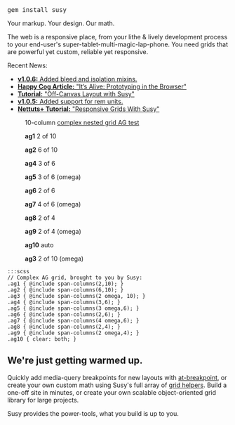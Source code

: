 
<pre class="download">gem install susy</pre>
<div class="intro">
  <p class="highlight">Your markup. Your design. Our math.</p>
  <p>
    The web is a responsive place,
    from your lithe <span class="amp">&</span> lively development process
    to your end-user's super-tablet-multi-magic-lap-phone.
    You need grids that are powerful yet custom,
    reliable yet responsive.
  </p>
</div>
<section class="info">
  <p class="highlight">Recent News:</p>
  <ul class="news">
    <li class="newsitem">
      <a href="https://rubygems.org/gems/susy/versions/1.0.6">
        <strong>v1.0.6:</strong> Added bleed and isolation mixins.
      </a>
    </li>
    <li class="newsitem">
      <a href="http://cognition.happycog.com/article/its-alive-prototyping-in-the-browser">
        <strong>Happy Cog Article:</strong> "It’s Alive: Prototyping in the Browser"
      </a>
    </li>
    <li class="newsitem">
      <a href="http://oddbird.net/2012/11/27/susy-off-canvas/">
        <strong>Tutorial:</strong> "Off-Canvas Layout with Susy"
      </a>
    </li>
    <li class="newsitem">
      <a href="https://rubygems.org/gems/susy/versions/1.0.5">
        <strong>v1.0.5:</strong> Added support for rem units.
      </a>
    </li>
    <li class="newsitem">
      <a href="http://net.tutsplus.com/tutorials/html-css-techniques/responsive-grids-with-susy/">
        <strong>Nettuts+ Tutorial:</strong> "Responsive Grids With Susy"
      </a>
    </li>
  </ul>
</section>
<figure class="ag-test">
  <figcaption>
    <p>10-column <a href="http://oocss.org/grids_docs.html">complex nested grid AG test</a></p>
  </figcaption>
  <div class="ag1"><p><strong>ag1</strong> 2 of 10</p></div>
  <div class="ag2">
    <p><strong>ag2</strong> 6 of 10</p>
    <div class="ag4"><p><strong>ag4</strong> 3 of 6</p></div>
    <div class="ag5"><p><strong>ag5</strong> 3 of 6 (omega)</p></div>
    <div class="ag6"><p><strong>ag6</strong> 2 of 6</p></div>
    <div class="ag7">
      <p><strong>ag7</strong> 4 of 6 (omega)</p>
      <div class="ag8"><p><strong>ag8</strong> 2 of 4</p></div>
      <div class="ag9"><p><strong>ag9</strong> 2 of 4 (omega)</p></div>
      <div class="ag10"><p><strong>ag10</strong> auto</p></div>
    </div>
  </div>
  <div class="ag3"><p><strong>ag3</strong> 2 of 10 (omega)</p></div>
</figure>

    :::scss
    // Complex AG grid, brought to you by Susy:
    .ag1 { @include span-columns(2,10); }
    .ag2 { @include span-columns(6,10); }
    .ag3 { @include span-columns(2 omega, 10); }
    .ag4 { @include span-columns(3,6); }
    .ag5 { @include span-columns(3 omega,6); }
    .ag6 { @include span-columns(2,6); }
    .ag7 { @include span-columns(4 omega,6); }
    .ag8 { @include span-columns(2,4); }
    .ag9 { @include span-columns(2 omega,4); }
    .ag10 { clear: both; }

<section class="andmore">
  <h2>We're just getting warmed up.</h2>
  <p>
    Quickly add media-query breakpoints for new layouts with
    <a href="guides/reference/#ref-at-breakpoint">at-breakpoint</a>,
    or create your own custom math
    using Susy's full array of
    <a href="guides/reference/#ref-helper">grid helpers</a>.
    Build a one-off site in minutes,
    or create your own scalable object-oriented grid library
    for large projects.
  </p>
  <p>
    Susy provides the power-tools,
    what you build is up to you.
  </p>
</section>
